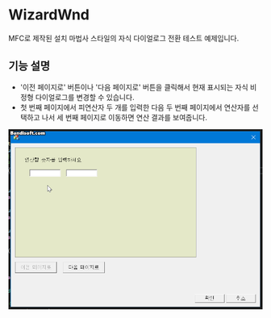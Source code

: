 # WizardWnd

MFC로 제작된 설치 마법사 스타일의 자식 다이얼로그 전환 테스트 예제입니다.

## 기능 설명

* '이전 페이지로' 버튼이나 '다음 페이지로' 버튼을 클릭해서 현재 표시되는 자식 비정형 다이얼로그를 변경할 수 있습니다.
* 첫 번째 페이지에서 피연산자 두 개를 입력한 다음 두 번째 페이지에서 연산자를 선택하고 나서 세 번째 페이지로 이동하면 연산 결과를 보여줍니다.

![WizardWndDemo](https://raw.githubusercontent.com/toxync/WizardWnd/master/WizardWndTest/demo_images/wizard_wnd_demo.gif)
